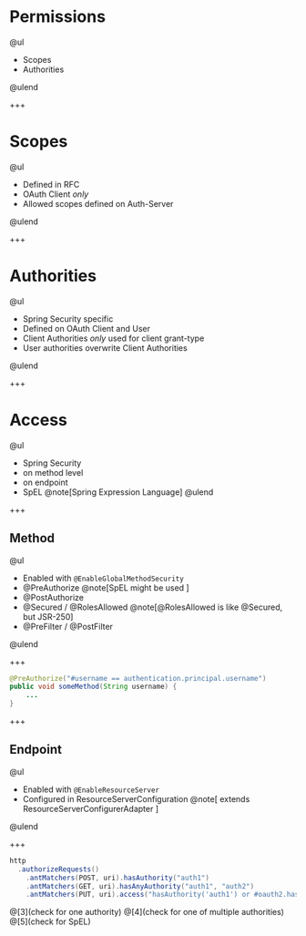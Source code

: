 # Permissions

@ul

- Scopes
- Authorities

@ulend

+++

# Scopes

@ul

- Defined in RFC
- OAuth Client *only*
- Allowed scopes defined on Auth-Server

@ulend

+++

# Authorities

@ul

- Spring Security specific
- Defined on OAuth Client and User
- Client Authorities *only* used for client grant-type
- User authorities overwrite Client Authorities 

@ulend

+++

# Access

@ul
- Spring Security
- on method level
- on endpoint
- SpEL @note[Spring Expression Language]
@ulend

+++

## Method 

@ul

- Enabled with `@EnableGlobalMethodSecurity`
- @PreAuthorize @note[SpEL might be used ]
- @PostAuthorize
- @Secured / @RolesAllowed @note[@RolesAllowed is like @Secured, but JSR-250]
- @PreFilter / @PostFilter

@ulend

+++

```java
@PreAuthorize("#username == authentication.principal.username")
public void someMethod(String username) {
    ...
}
```

+++

## Endpoint

@ul

- Enabled with `@EnableResourceServer`
- Configured in ResourceServerConfiguration @note[ extends ResourceServerConfigurerAdapter ]

@ulend

+++ 

```java
http
  .authorizeRequests()
    .antMatchers(POST, uri).hasAuthority("auth1") 
    .antMatchers(GET, uri).hasAnyAuthority("auth1", "auth2")
    .antMatchers(PUT, uri).access("hasAuthority('auth1') or #oauth2.hasScope('scope1')")
```
@[3](check for one authority)
@[4](check for one of multiple authorities)
@[5](check for SpEL)

